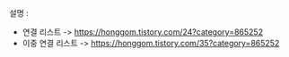 설명 :
- 연결 리스트 -> https://honggom.tistory.com/24?category=865252
- 이중 연결 리스트 -> https://honggom.tistory.com/35?category=865252
